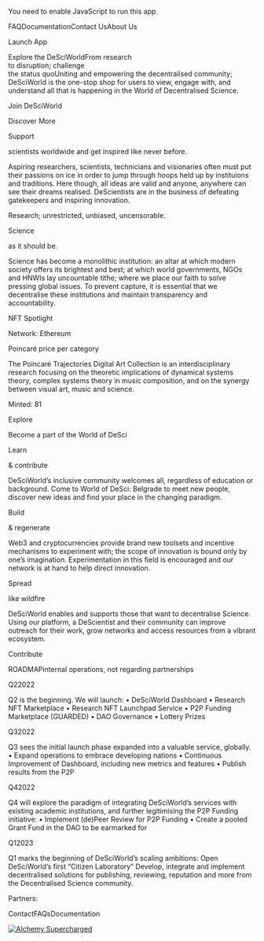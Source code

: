You need to enable JavaScript to run this app.

FAQDocumentationContact UsAbout Us

Launch App

Explore the DeSciWorldFrom research  
to disruption; challenge  
the status quoUniting and empowering the decentralised community; DeSciWorld is the one-stop shop for users to view, engage with, and understand all that is happening in the World of Decentralised Science.

Join DeSciWorld

Discover More

Support

scientists worldwide and get inspired like never before.

Aspiring researchers, scientists, technicians and visionaries often must put their passions on ice in order to jump through hoops held up by instituions and traditions. Here though, all ideas are valid and anyone, anywhere can see their dreams realised. DeScientists are in the business of defeating gatekeepers and inspiring innovation.

Research; unrestricted, unbiased, uncensorable.

Science

as it should be.

Science has become a monolithic institution: an altar at which modern society offers its brightest and best; at which world governments, NGOs and HNWIs lay uncountable tithe; where we place our faith to solve pressing global issues. To prevent capture, it is essential that we decentralise these institutions and maintain transparency and accountability.

NFT Spotlight

Network: Ethereum

Poincaré price per category

The Poincaré Trajectories Digital Art Collection is an interdisciplinary research focusing on the theoretic implications of dynamical systems theory, complex systems theory in music composition, and on the synergy between visual art, music and science.

Minted: 81

Explore

Become a part of the World of DeSci

Learn

& contribute

DeSciWorld’s inclusive community welcomes all, regardless of education or background. Come to World of DeSci: Belgrade to meet new people, discover new ideas and find your place in the changing paradigm.

Build

& regenerate

Web3 and cryptocurrencies provide brand new toolsets and incentive mechanisms to experiment with; the scope of innovation is bound only by one’s imagination. Experimentation in this field is encouraged and our network is at hand to help direct innovation.

Spread

like wildfire

DeSciWorld enables and supports those that want to decentralise Science. Using our platform, a DeScientist and their community can improve outreach for their work, grow networks and access resources from a vibrant ecosystem.

Contribute

ROADMAPinternal operations, not regarding partnerships

Q22022

Q2 is the beginning. We will launch:
• DeSciWorld Dashboard
• Research NFT Marketplace
• Research NFT Launchpad Service
• P2P Funding Marketplace (GUARDED)
• DAO Governance
• Lottery Prizes

Q32022

Q3 sees the initial launch phase expanded into a valuable service, globally.
• Expand operations to embrace developing nations
• Continuous Improvement of Dashboard, including new metrics and features
• Publish results from the P2P

Q42022

Q4 will explore the paradigm of integrating DeSciWorld’s services with existing academic institutions, and further legitimising the P2P Funding initiative:
• Implement (de)Peer Review for P2P Funding
• Create a pooled Grant Fund in the DAO to be earmarked for 

Q12023

Q1 marks the beginning of DeSciWorld’s scaling ambitions:
Open DeSciWorld’s first “Citizen Laboratory”
Develop, integrate and implement decentralised solutions for publishing, reviewing, reputation and more from the Decentralised Science community.

Partners:

ContactFAQsDocumentation

[![Alchemy Supercharged](https://static.alchemyapi.io/images/marketing/badge.png)](#)